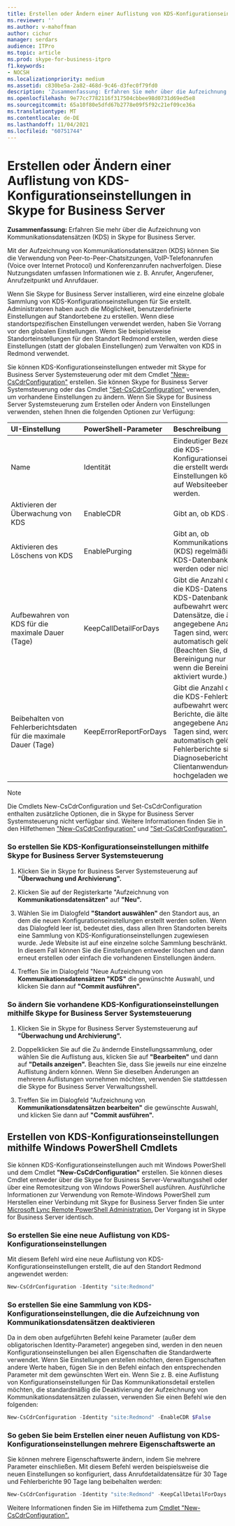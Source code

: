 ```yaml
---
title: Erstellen oder Ändern einer Auflistung von KDS-Konfigurationseinstellungen in Skype for Business Server
ms.reviewer: ''
ms.author: v-mahoffman
author: cichur
manager: serdars
audience: ITPro
ms.topic: article
ms.prod: skype-for-business-itpro
f1.keywords:
- NOCSH
ms.localizationpriority: medium
ms.assetid: c830be5a-2a82-468d-9c46-d3fec0f79fd0
description: 'Zusammenfassung: Erfahren Sie mehr über die Aufzeichnung von Kommunikationsdatensätzen (KDS) in Skype for Business Server.'
ms.openlocfilehash: 9e77cc7782116f317504cbbee98d0731d69ed5e8
ms.sourcegitcommit: 65a10f80e5dfd67b2778e09f5f92c21ef09ce36a
ms.translationtype: MT
ms.contentlocale: de-DE
ms.lasthandoff: 11/04/2021
ms.locfileid: "60751744"
---
```

# <a name="create-or-modify-a-collection-of-cdr-configuration-settings-in-skype-for-business-server"></a>Erstellen oder Ändern einer Auflistung von KDS-Konfigurationseinstellungen in Skype for Business Server
 
**Zusammenfassung:** Erfahren Sie mehr über die Aufzeichnung von Kommunikationsdatensätzen (KDS) in Skype for Business Server.
  
Mit der Aufzeichnung von Kommunikationsdatensätzen (KDS) können Sie die Verwendung von Peer-to-Peer-Chatsitzungen, VoIP-Telefonanrufen (Voice over Internet Protocol) und Konferenzanrufen nachverfolgen. Diese Nutzungsdaten umfassen Informationen wie z. B. Anrufer, Angerufener, Anrufzeitpunkt und Anrufdauer.
  
Wenn Sie Skype for Business Server installieren, wird eine einzelne globale Sammlung von KDS-Konfigurationseinstellungen für Sie erstellt. Administratoren haben auch die Möglichkeit, benutzerdefinierte Einstellungen auf Standortebene zu erstellen. Wenn diese standortspezifischen Einstellungen verwendet werden, haben Sie Vorrang vor den globalen Einstellungen. Wenn Sie beispielsweise Standorteinstellungen für den Standort Redmond erstellen, werden diese Einstellungen (statt der globalen Einstellungen) zum Verwalten von KDS in Redmond verwendet.
  
Sie können KDS-Konfigurationseinstellungen entweder mit Skype for Business Server Systemsteuerung oder mit dem Cmdlet ["New-CsCdrConfiguration"](/powershell/module/skype/new-cscdrconfiguration?view=skype-ps) erstellen. Sie können Skype for Business Server Systemsteuerung oder das Cmdlet ["Set-CsCdrConfiguration"](/powershell/module/skype/set-cscdrconfiguration?view=skype-ps) verwenden, um vorhandene Einstellungen zu ändern. Wenn Sie Skype for Business Server Systemsteuerung zum Erstellen oder Ändern von Einstellungen verwenden, stehen Ihnen die folgenden Optionen zur Verfügung:
  
|**UI-Einstellung**|**PowerShell-Parameter**|**Beschreibung**|
|:-----|:-----|:-----|
|Name  <br/> |Identität  <br/> |Eindeutiger Bezeichner für die KDS-Konfigurationseinstellungen, die erstellt werden. Diese Einstellungen können nur auf Websiteebene erstellt werden.  <br/> |
|Aktivieren der Überwachung von KDS  <br/> |EnableCDR  <br/> |Gibt an, ob KDS aktiviert ist.  <br/> |
|Aktivieren des Löschens von KDS  <br/> |EnablePurging  <br/> |Gibt an, ob Kommunikationsdatensätze (KDS) regelmäßig aus der KDS-Datenbank gelöscht werden oder nicht.  <br/> |
|Aufbewahren von KDS für die maximale Dauer (Tage)  <br/> |KeepCallDetailForDays  <br/> |Gibt die Anzahl der Tage an, die KDS-Datensätze in der KDS-Datenbank aufbewahrt werden. Datensätze, die älter als die angegebene Anzahl von Tagen sind, werden automatisch gelöscht. (Beachten Sie, dass die Bereinigung nur erfolgt, wenn die Bereinigung aktiviert wurde.)  <br/> |
|Beibehalten von Fehlerberichtsdaten für die maximale Dauer (Tage)  <br/> |KeepErrorReportForDays  <br/> |Gibt die Anzahl der Tage an, die KDS-Fehlerberichte aufbewahrt werden. Berichte, die älter als die angegebene Anzahl von Tagen sind, werden automatisch gelöscht. KDS-Fehlerberichte sind Diagnoseberichte, die von Clientanwendungen hochgeladen werden.  <br/> |
   
> [!NOTE]
> Die Cmdlets New-CsCdrConfiguration und Set-CsCdrConfiguration enthalten zusätzliche Optionen, die in Skype for Business Server Systemsteuerung nicht verfügbar sind. Weitere Informationen finden Sie in den Hilfethemen ["New-CsCdrConfiguration"](/powershell/module/skype/new-cscdrconfiguration?view=skype-ps) und ["Set-CsCdrConfiguration".](/powershell/module/skype/set-cscdrconfiguration?view=skype-ps)
  
### <a name="to-create-cdr-configuration-settings-by-using-skype-for-business-server-control-panel"></a>So erstellen Sie KDS-Konfigurationseinstellungen mithilfe Skype for Business Server Systemsteuerung

1. Klicken Sie in Skype for Business Server Systemsteuerung auf **"Überwachung und Archivierung".**
    
2. Klicken Sie auf der Registerkarte "Aufzeichnung von **Kommunikationsdatensätzen"** auf **"Neu".**
    
3. Wählen Sie im Dialogfeld **"Standort auswählen"** den Standort aus, an dem die neuen Konfigurationseinstellungen erstellt werden sollen. Wenn das Dialogfeld leer ist, bedeutet dies, dass allen Ihren Standorten bereits eine Sammlung von KDS-Konfigurationseinstellungen zugewiesen wurde. Jede Website ist auf eine einzelne solche Sammlung beschränkt. In diesem Fall können Sie die Einstellungen entweder löschen und dann erneut erstellen oder einfach die vorhandenen Einstellungen ändern.
    
4. Treffen Sie im Dialogfeld "Neue Aufzeichnung von **Kommunikationsdatensätzen "KDS"** die gewünschte Auswahl, und klicken Sie dann auf **"Commit ausführen".**
    
### <a name="to-modify-existing-cdr-configuration-settings-by-using-skype-for-business-server-control-panel"></a>So ändern Sie vorhandene KDS-Konfigurationseinstellungen mithilfe Skype for Business Server Systemsteuerung

1. Klicken Sie in Skype for Business Server Systemsteuerung auf **"Überwachung und Archivierung".**
    
2. Doppelklicken Sie auf die Zu ändernde Einstellungssammlung, oder wählen Sie die Auflistung aus, klicken Sie auf **"Bearbeiten"** und dann auf **"Details anzeigen".** Beachten Sie, dass Sie jeweils nur eine einzelne Auflistung ändern können. Wenn Sie dieselben Änderungen an mehreren Auflistungen vornehmen möchten, verwenden Sie stattdessen die Skype for Business Server Verwaltungsshell.
    
3. Treffen Sie im Dialogfeld "Aufzeichnung von **Kommunikationsdatensätzen bearbeiten"** die gewünschte Auswahl, und klicken Sie dann auf **"Commit ausführen".**
    
## <a name="creating-cdr-configuration-settings-by-using-windows-powershell-cmdlets"></a>Erstellen von KDS-Konfigurationseinstellungen mithilfe Windows PowerShell Cmdlets

Sie können KDS-Konfigurationseinstellungen auch mit Windows PowerShell und dem Cmdlet **"New-CsCdrConfiguration"** erstellen. Sie können dieses Cmdlet entweder über die Skype for Business Server-Verwaltungsshell oder über eine Remotesitzung von Windows PowerShell ausführen. Ausführliche Informationen zur Verwendung von Remote-Windows PowerShell zum Herstellen einer Verbindung mit Skype for Business Server finden Sie unter [Microsoft Lync Remote PowerShell Administration.](https://blog.insideo365.com/2011/08/remote-lync-powershell-administration/) Der Vorgang ist in Skype for Business Server identisch.
  
### <a name="to-create-a-new-collection-of-cdr-configuration-settings"></a>So erstellen Sie eine neue Auflistung von KDS-Konfigurationseinstellungen

 Mit diesem Befehl wird eine neue Auflistung von KDS-Konfigurationseinstellungen erstellt, die auf den Standort Redmond angewendet werden:
    
  ```PowerShell
  New-CsCdrConfiguration -Identity "site:Redmond"
  ```

### <a name="to-create-a-collection-of-cdr-configuration-settings-that-disable-call-detail-recording"></a>So erstellen Sie eine Sammlung von KDS-Konfigurationseinstellungen, die die Aufzeichnung von Kommunikationsdatensätzen deaktivieren

 Da in dem oben aufgeführten Befehl keine Parameter (außer dem obligatorischen Identity-Parameter) angegeben sind, werden in den neuen Konfigurationseinstellungen bei allen Eigenschaften die Standardwerte verwendet. Wenn Sie Einstellungen erstellen möchten, deren Eigenschaften andere Werte haben, fügen Sie in den Befehl einfach den entsprechenden Parameter mit dem gewünschten Wert ein. Wenn Sie z. B. eine Auflistung von Konfigurationseinstellungen für Das Kommunikationsdetail erstellen möchten, die standardmäßig die Deaktivierung der Aufzeichnung von Kommunikationsdatensätzen zulassen, verwenden Sie einen Befehl wie den folgenden:
    
  ```PowerShell
  New-CsCdrConfiguration -Identity "site:Redmond" -EnableCDR $False
  ```

### <a name="to-specify-multiple-property-values-when-creating-a-new-collection-of-cdr-configuration-settings"></a>So geben Sie beim Erstellen einer neuen Auflistung von KDS-Konfigurationseinstellungen mehrere Eigenschaftswerte an

 Sie können mehrere Eigenschaftswerte ändern, indem Sie mehrere Parameter einschließen. Mit diesem Befehl werden beispielsweise die neuen Einstellungen so konfiguriert, dass Anrufdetaildatensätze für 30 Tage und Fehlerberichte 90 Tage lang beibehalten werden:
    
  ```PowerShell
  New-CsCdrConfiguration -Identity "site:Redmond" -KeepCallDetailForDays 30 -KeepErrorReportForDays 90
  ```

Weitere Informationen finden Sie im Hilfethema zum [Cmdlet "New-CsCdrConfiguration".](/powershell/module/skype/new-cscdrconfiguration?view=skype-ps)

